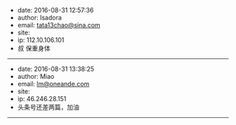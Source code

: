 - date: 2016-08-31 12:57:36
- author: Isadora
- email: tata13chao@sina.com
- site: 
- ip: 112.10.106.101
- 叔 保重身体
- - - - - - - - - - - - - - - -
- date: 2016-08-31 13:38:25
- author: Miao
- email: lm@oneande.com
- site: 
- ip: 46.246.28.151
- 头条号还差两篇，加油
- - - - - - - - - - - - - - - -
